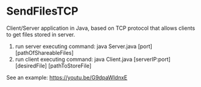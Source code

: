 # SendFilesTCP
Client/Server application in Java, based on TCP protocol that allows clients to get files stored in server.

1. run server executing command: java Server.java [port] [pathOfShareableFiles]
2. run client executing command: java Client.java [serverIP:port] [desiredFile] [pathToStoreFile]

See an example: https://youtu.be/G9dpaWIdnxE
